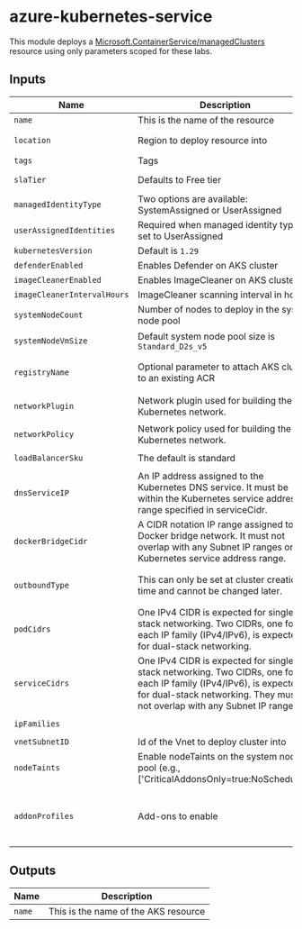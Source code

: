 # azure-kubernetes-service

This module deploys a [Microsoft.ContainerService/managedClusters](https://learn.microsoft.com/azure/templates/microsoft.containerservice/managedclusters?pivots=deployment-language-bicep) resource using only parameters scoped for these labs.

## Inputs

| Name | Description | Expected Value |
|------|-------------|----------------|
| `name` | This is the name of the resource | Whatever you want |
| `location` | Region to deploy resource into | Azure region that offers this resource |
| `tags` | Tags | Object of key/value pairs |
| `slaTier` | Defaults to Free tier | `'Free'` <br/> 'Paid' |
| `managedIdentityType` | Two options are available: SystemAssigned or UserAssigned | `'SystemAssigned'` <br/> `'UserAssigned'` |
| `userAssignedIdentities` | Required when managed identity type is set to UserAssigned | |
| `kubernetesVersion` | Default is `1.29` | `'1.29'` |
| `defenderEnabled` | Enables Defender on AKS cluster | `true` or `false` |
| `imageCleanerEnabled` | Enables ImageCleaner on AKS cluster. | `true` or `false` |
| `imageCleanerIntervalHours` | ImageCleaner scanning interval in hours | Number |
| `systemNodeCount` | Number of nodes to deploy in the system node pool | Number |
| `systemNodeVmSize` | Default system node pool size is `Standard_D2s_v5` | A valid SKU available in your chosen Azure region |
| `registryName` | Optional parameter to attach AKS cluster to an existing ACR | Name of your registry (you can omit the `azurecr.io` suffix) |
| `networkPlugin` | Network plugin used for building the Kubernetes network. | `'kubenet'` <br/> `'azure'` <br/> `'none'` |
| `networkPolicy` | Network policy used for building the Kubernetes network. | `'calico'` <br/> `'azure'` |
| `loadBalancerSku` | The default is standard | `'Standard'` <br/> `'Basic'` |
| `dnsServiceIP` | An IP address assigned to the Kubernetes DNS service. It must be within the Kubernetes service address range specified in serviceCidr. | `'10.0.0.10'` |
| `dockerBridgeCidr` | A CIDR notation IP range assigned to the Docker bridge network. It must not overlap with any Subnet IP ranges or the Kubernetes service address range. | `'172.17.0.1/16'` |
| `outboundType` | This can only be set at cluster creation time and cannot be changed later. | `'loadBalancer'` <br/> `'managedNATGateway'` <br/> `'userAssignedNATGateway'` <br/> `'userDefinedRouting'` |
| `podCidrs` | One IPv4 CIDR is expected for single-stack networking. Two CIDRs, one for each IP family (IPv4/IPv6), is expected for dual-stack networking. | `'10.244.0.0/16'` |
| `serviceCidrs` | One IPv4 CIDR is expected for single-stack networking. Two CIDRs, one for each IP family (IPv4/IPv6), is expected for dual-stack networking. They must not overlap with any Subnet IP ranges. | `'10.0.0.0/16'` |
| `ipFamilies` | |  `'IPv4'` <br/>  `'IPv6'` |
| `vnetSubnetID` | Id of the Vnet to deploy cluster into | |
| `nodeTaints` | Enable nodeTaints on the system node pool (e.g., [\'CriticalAddonsOnly=true:NoSchedule\']) | |
| `addonProfiles` | Add-ons to enable | No concrete definition so your best bet is to deploy using Azure CLI or Portal and see what the JSON metadata looks like |

## Outputs

| Name | Description |
|------|-------------|
| `name` | This is the name of the AKS resource |
